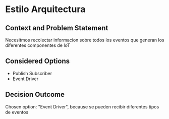 # Estilo Arquitectura

## Context and Problem Statement

Necesitmos recolectar informacion sobre todos los eventos que generan los diferentes componentes de IoT

## Considered Options

* Publish Subscriber
* Event Driver

## Decision Outcome

Chosen option: "Event Driver", because se pueden recibir diferentes tipos de eventos
